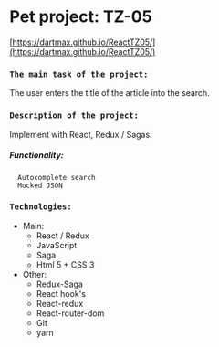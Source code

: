 # Pet project: TZ-05

[https://dartmax.github.io/ReactTZ05/](https://dartmax.github.io/ReactTZ05/)

### `The main task of the project:`
The user enters the title of the article into the search.

### `Description of the project:`
Implement with React, Redux / Sagas.

##### Functionality:

      Autocomplete search
      Mocked JSON

### `Technologies:`
- Main:
    - React / Redux
    - JavaScript
    - Saga
    - Html 5 + CSS 3
- Other:
    - Redux-Saga
    - React hook's
    - React-redux
    - React-router-dom
    - Git
    - yarn